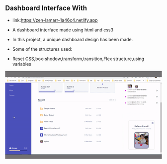 ## Dashboard Interface With 

- link:https://zen-lamarr-1a46c4.netlify.app

- A dashboard interface made using html and css3

- In this project, a unique dashboard design has been made.

- Some of the structures used:

- Reset CSS,box-shodow,transform,transition,Flex structure,using variables

![gif](https://raw.githubusercontent.com/yhekim/Dashboard-Interface/main/dashaboard.gif)